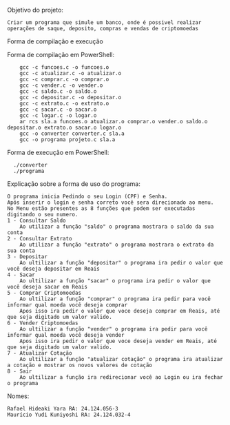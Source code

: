 Objetivo do projeto:
   
    Criar um programa que simule um banco, onde é possivel realizar operações de saque, deposito, compras e vendas de criptomoedas

Forma de compilação e execução
    
   Forma de compilação em PowerShell:
    
        gcc -c funcoes.c -o funcoes.o                                      
        gcc -c atualizar.c -o atualizar.o  
        gcc -c comprar.c -o comprar.o    
        gcc -c vender.c -o vender.o  
        gcc -c saldo.c -o saldo.o  
        gcc -c depositar.c -o depositar.o
        gcc -c extrato.c -o extrato.o    
        gcc -c sacar.c -o sacar.o    
        gcc -c logar.c -o logar.o
        ar rcs sla.a funcoes.o atualizar.o comprar.o vender.o saldo.o depositar.o extrato.o sacar.o logar.o
        gcc -o converter converter.c sla.a
        gcc -o programa projeto.c sla.a
   Forma de execução em PowerShell:

      ./converter
      ./programa

Explicação sobre a forma de uso do programa:
    
    O programa inicia Pedindo o seu Login (CPF) e Senha.
    Após inserir o login e senha correto você sera direcionado ao menu.
    No Menu estão presentes as 8 funções que podem ser executadas digitando o seu numero.
    1 - Consultar Saldo
        Ao utilizar a função "saldo" o programa mostrara o saldo da sua conta
    2 - Consultar Extrato
        Ao utilizar a função "extrato" o programa mostrara o extrato da sua conta
    3 - Depositar
        Ao ultilizar a função "depositar" o programa ira pedir o valor que você deseja depositar em Reais
    4 - Sacar
        Ao ultilizar a função "sacar" o programa ira pedir o valor que você deseja sacar em Reais
    5 - Comprar Criptomoedas
        Ao ultilizar a função "comprar" o programa ira pedir para você informar qual moeda você deseja comprar
        Apos isso ira pedir o valor que voce deseja comprar em Reais, até que seja digitado um valor valido.
    6 - Vender Criptomoedas
        Ao ultilizar a função "vender" o programa ira pedir para você informar qual moeda você deseja vender
        Apos isso ira pedir o valor que voce deseja vender em Reais, até que seja digitado um valor valido.
    7 - Atualizar Cotação
        Ao ultilizar a função "atualizar cotação" o programa ira atualizar a cotação e mostrar os novos valores de cotação
    8 - Sair
        Ao ultilizar a função ira redirecionar você ao Login ou ira fechar o programa

Nomes:
   
    Rafael Hideaki Yara RA: 24.124.056-3
    Maurício Yudi Kuniyoshi RA: 24.124.032-4
